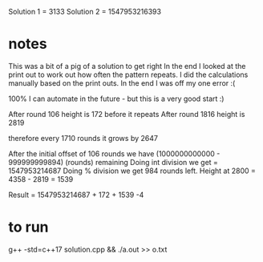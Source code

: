 Solution 1 = 3133
Solution 2 = 1547953216393

# notes

This was a bit of a pig of a solution to get right
In the end I looked at the print out to work out how often the pattern repeats. 
I did the calculations manually based on the print outs.
In the end I was off my one error :( 

100% I can automate in the future - but this is a very good start :)

After round 106 height is 172 before it repeats
After round 1816 height is 2819

therefore every 1710 rounds it grows by 2647

After the initial offset of 106 rounds we have (1000000000000 - 999999999894) (rounds) remaining
Doing int division we get = 1547953214687
Doing % division we get 984 rounds left.
Height at 2800 = 4358 - 2819 = 1539

Result = 1547953214687 + 172 + 1539 -4


# to run
g++ -std=c++17 solution.cpp && ./a.out >> o.txt